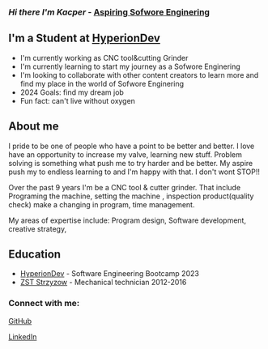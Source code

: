### ***Hi there I'm Kacper*** - [Aspiring Sofwore Enginering](https://github.com/Viking19913112/Viking19913112)

 ## I'm a Student at [HyperionDev](https://www.hyperiondev.com/)
 - I'm currently working as CNC tool&cutting Grinder
 - I'm currently learning to start my journey as a Sofwore Enginering
 - I'm looking to collaborate with other content creators to learn more and find my place in the world of Sofwore Enginering
 - 2024 Goals: find my dream job
 - Fun fact: can't live without oxygen

## About me

I pride to be one of people who have a point to be better and better.
I love have an opportunity to increase my valve, learning new stuff. 
Problem solving is something what push me to try harder and be better.
My aspire push my to endless learning to and I'm happy with that. I don't wont STOP!!

Over the past 9 years I'm be a CNC tool & cutter grinder. 
That include Programing the machine, setting the machine , inspection product(quality check) make a changing in program, time management.

My areas of expertise include:
Program design, Software development, creative strategy,

## Education
* [HyperionDev](https://www.hyperiondev.com/) - Software Engineering Bootcamp 2023
* [ZST Strzyzow](http://www.zststrzyzow.pl/) - Mechanical technician 2012-2016

### Connect with me:

[GitHub](https://github.com/Viking19913112)

[LinkedIn](linkedin.com/in/kacper-cyrulik-b03899268)
